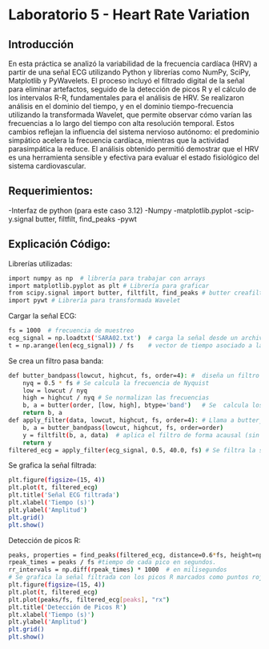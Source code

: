 # Laboratorio 5 - Heart Rate Variation
## Introducción
En esta práctica se analizó la variabilidad de la frecuencia cardíaca (HRV) a partir de una señal ECG utilizando Python y librerías como NumPy, SciPy, Matplotlib y PyWavelets. El proceso incluyó el filtrado digital de la señal para eliminar artefactos, seguido de la detección de picos R y el cálculo de los intervalos R-R, fundamentales para el análisis de HRV. Se realizaron análisis en el dominio del tiempo, y en el dominio tiempo-frecuencia utilizando la transformada Wavelet, que permite observar cómo varían las frecuencias a lo largo del tiempo con alta resolución temporal. Estos cambios reflejan la influencia del sistema nervioso autónomo: el predominio simpático acelera la frecuencia cardíaca, mientras que la actividad parasimpática la reduce. El análisis obtenido permitió demostrar que el HRV es una herramienta sensible y efectiva para evaluar el estado fisiológico del sistema cardiovascular.
## Requerimientos:

-Interfaz de python (para este caso 3.12)
-Numpy
-matplotlib.pyplot
-scip-y.signal  butter, filtfilt, find_peaks
-pywt

## Explicación Código: 
Librerías utilizadas: 
```bash 
import numpy as np  # librería para trabajar con arrays
import matplotlib.pyplot as plt # Librería para graficar
from scipy.signal import butter, filtfilt, find_peaks # butter creafiltros butterworth, filtfilt alpica el filtro en 2 direccopnes y find peaks detecta picos en la señal
import pywt # Librería para transformada Wavelet
```

Cargar la señal ECG:

```bash 
fs = 1000  # frecuencia de muestreo 
ecg_signal = np.loadtxt('SARA02.txt')  # carga la señal desde un archivo de texto
t = np.arange(len(ecg_signal)) / fs    # vector de tiempo asociado a la señal
```
Se crea un filtro pasa banda: 

```bash 
def butter_bandpass(lowcut, highcut, fs, order=4): #  diseña un filtro Butterworth pasa banda de cuarto orden 
    nyq = 0.5 * fs # Se calcula la frecuencia de Nyquist
    low = lowcut / nyq  
    high = highcut / nyq # Se normalizan las frecuencias 
    b, a = butter(order, [low, high], btype='band')   # Se  calcula los coeficientes del filtro
    return b, a
def apply_filter(data, lowcut, highcut, fs, order=4): # Llama a butter_bandpass para crear el filtro.
    b, a = butter_bandpass(lowcut, highcut, fs, order=order)
    y = filtfilt(b, a, data)  # aplica el filtro de forma acausal (sin desfase) # Aplica el filtro usando filtfilt que filtra hacia adelante y hacia atrás para poder eliminar el desfase
    return y
filtered_ecg = apply_filter(ecg_signal, 0.5, 40.0, fs) # Se filtra la señal para dejar solo frecuencias entre 0.5 Hz y 40 Hz, que son las relevantes en ECG.
```
Se grafica la señal filtrada: 
```bash 
plt.figure(figsize=(15, 4))
plt.plot(t, filtered_ecg)
plt.title('Señal ECG filtrada')
plt.xlabel('Tiempo (s)')
plt.ylabel('Amplitud')
plt.grid()
plt.show()
```
Detección de picos R:

```bash
peaks, properties = find_peaks(filtered_ecg, distance=0.6*fs, height=np.std(filtered_ecg)) #los picos deben estar separados al menos 0.6 segundos donde find_peaks detecta picos locales en la señal y height=np.std(filtered_ecg) hacen que detecte solo picos con una altura mayor al valor típico
rpeak_times = peaks / fs #tiempo de cada pico en segundos. 
rr_intervals = np.diff(rpeak_times) * 1000  # en milisegundos
# Se grafica la señal filtrada con los picos R marcados como puntos rojos ('rx')
plt.figure(figsize=(15, 4))
plt.plot(t, filtered_ecg)
plt.plot(peaks/fs, filtered_ecg[peaks], "rx")
plt.title('Detección de Picos R')
plt.xlabel('Tiempo (s)')
plt.ylabel('Amplitud')
plt.grid()
plt.show()    
```

